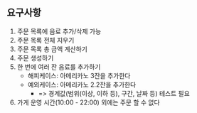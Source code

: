 ## 요구사항
1. 주문 목룍에 음료 추가/삭제 가능
2. 주문 목록 전체 지우기
3. 주문 목록 총 금액 계산하기
4. 주문 생성하기
5. 한 번에 여러 잔 음료를 추가하기
    - 해피케이스: 아메리카노 3잔을 추가한다
    - 예외케이스: 아메리카노 2.2잔을 추가한다
      - => 경계값(범위(이상, 이하 등), 구간, 날짜 등) 테스트 필요
6. 가게 운영 시간(10:00 - 22:00) 외에는 주문 할 수 없다
